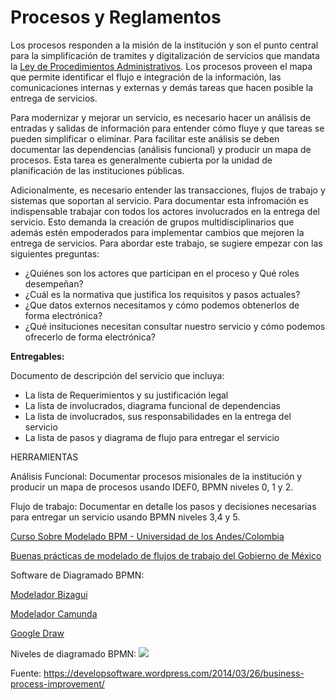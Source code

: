 
# Procesos y Reglamentos

Los procesos responden a la misión de la institución y son el punto central para la simplificación de tramites y digitalización de servicios que mandata la [Ley de Procedimientos Administrativos](https://www.asamblea.gob.sv/sites/default/files/documents/decretos/8B52B09D-52EC-460C-9C7C-19AC897EB64D.pdf).  Los procesos proveen el mapa que permite identificar el flujo e integración de la información, las comunicaciones internas y externas y demás tareas que hacen posible la entrega de servicios.

Para modernizar y mejorar un servicio, es necesario hacer un análisis de entradas y salidas de información para entender cómo fluye y que tareas se pueden simplificar o eliminar. Para facilitar este análisis se deben documentar las dependencias (análisis funcional) y producir un mapa de procesos. Esta tarea es generalmente cubierta por la unidad de planificación de las instituciones públicas.

Adicionalmente, es necesario entender las transacciones, flujos de trabajo y sistemas que soportan al servicio. Para documentar esta infromación es indispensable trabajar con todos los actores involucrados en la entrega del servicio. Esto demanda la creación de grupos multidisciplinarios que además estén empoderados para implementar cambios que mejoren la entrega de servicios. Para abordar este trabajo, se sugiere empezar con las siguientes preguntas:

* ¿Quiénes son los actores que participan en el proceso y Qué roles desempeñan?
* ¿Cuál es la normativa que justifica los requisitos y pasos actuales?
* ¿Que datos externos necesitamos y cómo podemos obtenerlos de forma electrónica?
* ¿Qué insituciones necesitan consultar nuestro servicio y cómo podemos ofrecerlo de forma electrónica?

**Entregables:**

Documento de descripción del servicio que incluya:

* La lista de Requerimientos y su justificación legal
* La lista de involucrados, diagrama funcional de dependencias
* La lista de involucrados, sus responsabilidades en la entrega del servicio
* La lista de pasos y diagrama de flujo para entregar el servicio

HERRAMIENTAS


Análisis Funcional: Documentar procesos misionales de la institución y producir un mapa de procesos usando IDEF0, BPMN niveles  0, 1 y 2.

Flujo de trabajo: Documentar en detalle los pasos y decisiones necesarias para entregar un servicio usando BPMN niveles 3,4 y 5.

[Curso Sobre Modelado BPM - Universidad de los Andes/Colombia ](https://planeacion.uniandes.edu.co/dmdocuments/INS-45-1-01-01%20Modelamiento%20de%20Procesos%20con%20BPMN.pdf)

[Buenas prácticas de modelado de flujos de trabajo del Gobierno de México](http://www.gobiernoelectronico.gob.sv/wp-content/uploads/2019/05/Lineamientos-BPMN-Mexico.pdf)

Software de Diagramado BPMN:

[Modelador Bizagui](https://www.bizagi.com/es/productos/bpm-suite/modeler)

[Modelador Camunda](https://camunda.com/products/modeler/)

[Google Draw](https://www.draw.io/)


Niveles de diagramado BPMN:
![](https://developsoftware.files.wordpress.com/2014/03/process-hierarchy.png)

Fuente: https://developsoftware.wordpress.com/2014/03/26/business-process-improvement/ 
